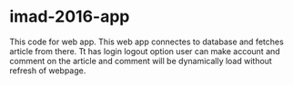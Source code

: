 # imad-2016-app
This code for web app.
This web app connectes to database and fetches article from there.
Tt has login logout option
user can make account and comment on the article and comment will be dynamically load without refresh of webpage.
